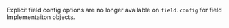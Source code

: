 Explicit field config options are no longer available on `field.config` for field Implementaiton objects.